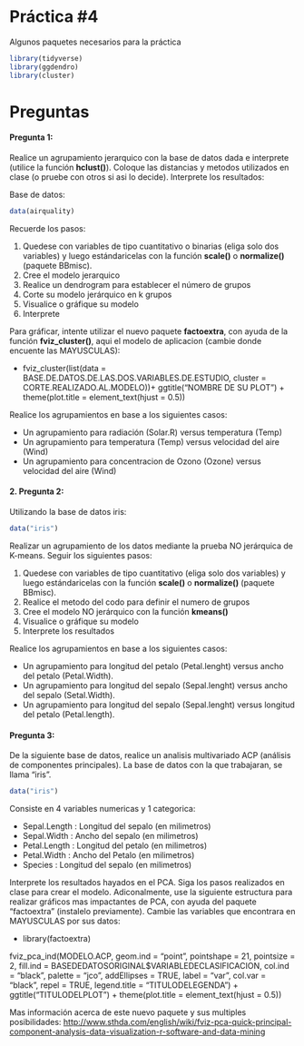 Práctica \#4
================

Algunos paquetes necesarios para la práctica

``` r
library(tidyverse)
library(ggdendro)
library(cluster)
```

# Preguntas

#### Pregunta 1:

Realice un agrupamiento jerarquico con la base de datos dada e
interprete (utilice la función **hclust()**). Coloque las distancias y
metodos utilizados en clase (o pruebe con otros si asi lo decide).
Interprete los resultados:

Base de datos:

``` r
data(airquality)
```

Recuerde los pasos:

1.  Quedese con variables de tipo cuantitativo o binarias (eliga solo
    dos variables) y luego estándaricelas con la función **scale()** o
    **normalize()** (paquete BBmisc).
2.  Cree el modelo jerarquico
3.  Realice un dendrogram para establecer el número de grupos
4.  Corte su modelo jerárquico en k grupos
5.  Visualice o gráfique su modelo
6.  Interprete

Para gráficar, intente utilizar el nuevo paquete **factoextra**, con
ayuda de la función **fviz\_cluster()**, aqui el modelo de aplicacion
(cambie donde encuente las MAYUSCULAS):

-   fviz\_cluster(list(data =
    BASE.DE.DATOS.DE.LAS.DOS.VARIABLES.DE.ESTUDIO, cluster =
    CORTE.REALIZADO.AL.MODELO))+ ggtitle(“NOMBRE DE SU PLOT”) +
    theme(plot.title = element\_text(hjust = 0.5))

Realice los agrupamientos en base a los siguientes casos:

-   Un agrupamiento para radiación (Solar.R) versus temperatura (Temp)
-   Un agrupamiento para temperatura (Temp) versus velocidad del aire
    (Wind)
-   Un agrupamiento para concentracion de Ozono (Ozone) versus velocidad
    del aire (Wind)

#### 2. Pregunta 2:

Utilizando la base de datos iris:

``` r
data("iris")
```

Realizar un agrupamiento de los datos mediante la prueba NO jerárquica
de K-means. Seguir los siguientes pasos:

1.  Quedese con variables de tipo cuantitativo (eliga solo dos
    variables) y luego estándaricelas con la función **scale()** o
    **normalize()** (paquete BBmisc).
2.  Realice el metodo del codo para definir el numero de grupos
3.  Cree el modelo NO jerárquico con la función **kmeans()**
4.  Visualice o gráfique su modelo
5.  Interprete los resultados

Realice los agrupamientos en base a los siguientes casos:

-   Un agrupamiento para longitud del petalo (Petal.lenght) versus ancho
    del petalo (Petal.Width).
-   Un agrupamiento para longitud del sepalo (Sepal.lenght) versus ancho
    del sepalo (Setal.Width).
-   Un agrupamiento para longitud del sepalo (Sepal.lenght) versus
    longitud del petalo (Petal.length).

#### Pregunta 3:

De la siguiente base de datos, realice un analisis multivariado ACP
(análisis de componentes principales). La base de datos con la que
trabajaran, se llama “iris”.

``` r
data("iris")
```

Consiste en 4 variables numericas y 1 categorica:

-   Sepal.Length : Longitud del sepalo (en milimetros)
-   Sepal.Width : Ancho del sepalo (en milimetros)
-   Petal.Length : Longitud del petalo (en milimetros)
-   Petal.Width : Ancho del Petalo (en milimetros)
-   Species : Longitud del sepalo (en milimetros)

Interprete los resultados hayados en el PCA. Siga los pasos realizados
en clase para crear el modelo. Adiconalmente, use la siguiente
estructura para realizar gráficos mas impactantes de PCA, con ayuda del
paquete “factoextra” (instalelo previamente). Cambie las variables que
encontrara en MAYUSCULAS por sus datos:

-   library(factoextra)

fviz\_pca\_ind(MODELO.ACP, geom.ind = “point”, pointshape = 21,
pointsize = 2, fill.ind = BASEDEDATOSORIGINAL$VARIABLEDECLASIFICACION,
col.ind = “black”, palette = “jco”, addEllipses = TRUE, label = “var”,
col.var = “black”, repel = TRUE, legend.title = “TITULODELEGENDA”) +
ggtitle(“TITULODELPLOT”) + theme(plot.title = element\_text(hjust =
0.5))

Mas información acerca de este nuevo paquete y sus multiples
posibilidades:
<http://www.sthda.com/english/wiki/fviz-pca-quick-principal-component-analysis-data-visualization-r-software-and-data-mining>
